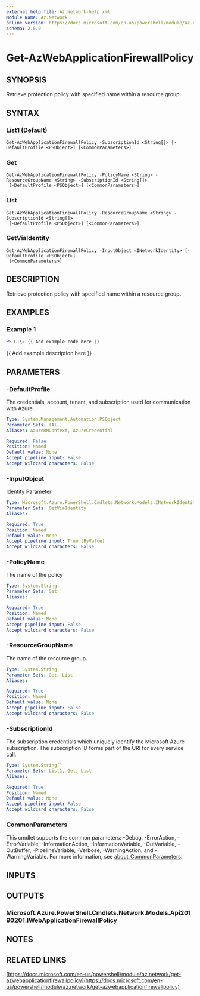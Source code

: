 ```yaml
---
external help file: Az.Network-help.xml
Module Name: Az.Network
online version: https://docs.microsoft.com/en-us/powershell/module/az.network/get-azwebapplicationfirewallpolicy
schema: 2.0.0
---
```


# Get-AzWebApplicationFirewallPolicy

## SYNOPSIS
Retrieve protection policy with specified name within a resource group.

## SYNTAX

### List1 (Default)
```
Get-AzWebApplicationFirewallPolicy -SubscriptionId <String[]> [-DefaultProfile <PSObject>] [<CommonParameters>]
```

### Get
```
Get-AzWebApplicationFirewallPolicy -PolicyName <String> -ResourceGroupName <String> -SubscriptionId <String[]>
 [-DefaultProfile <PSObject>] [<CommonParameters>]
```

### List
```
Get-AzWebApplicationFirewallPolicy -ResourceGroupName <String> -SubscriptionId <String[]>
 [-DefaultProfile <PSObject>] [<CommonParameters>]
```

### GetViaIdentity
```
Get-AzWebApplicationFirewallPolicy -InputObject <INetworkIdentity> [-DefaultProfile <PSObject>]
 [<CommonParameters>]
```

## DESCRIPTION
Retrieve protection policy with specified name within a resource group.

## EXAMPLES

### Example 1
```powershell
PS C:\> {{ Add example code here }}
```

{{ Add example description here }}

## PARAMETERS

### -DefaultProfile
The credentials, account, tenant, and subscription used for communication with Azure.

```yaml
Type: System.Management.Automation.PSObject
Parameter Sets: (All)
Aliases: AzureRMContext, AzureCredential

Required: False
Position: Named
Default value: None
Accept pipeline input: False
Accept wildcard characters: False
```

### -InputObject
Identity Parameter

```yaml
Type: Microsoft.Azure.PowerShell.Cmdlets.Network.Models.INetworkIdentity
Parameter Sets: GetViaIdentity
Aliases:

Required: True
Position: Named
Default value: None
Accept pipeline input: True (ByValue)
Accept wildcard characters: False
```

### -PolicyName
The name of the policy

```yaml
Type: System.String
Parameter Sets: Get
Aliases:

Required: True
Position: Named
Default value: None
Accept pipeline input: False
Accept wildcard characters: False
```

### -ResourceGroupName
The name of the resource group.

```yaml
Type: System.String
Parameter Sets: Get, List
Aliases:

Required: True
Position: Named
Default value: None
Accept pipeline input: False
Accept wildcard characters: False
```

### -SubscriptionId
The subscription credentials which uniquely identify the Microsoft Azure subscription.
The subscription ID forms part of the URI for every service call.

```yaml
Type: System.String[]
Parameter Sets: List1, Get, List
Aliases:

Required: True
Position: Named
Default value: None
Accept pipeline input: False
Accept wildcard characters: False
```

### CommonParameters
This cmdlet supports the common parameters: -Debug, -ErrorAction, -ErrorVariable, -InformationAction, -InformationVariable, -OutVariable, -OutBuffer, -PipelineVariable, -Verbose, -WarningAction, and -WarningVariable. For more information, see [about_CommonParameters](http://go.microsoft.com/fwlink/?LinkID=113216).

## INPUTS

## OUTPUTS

### Microsoft.Azure.PowerShell.Cmdlets.Network.Models.Api20190201.IWebApplicationFirewallPolicy
## NOTES

## RELATED LINKS

[https://docs.microsoft.com/en-us/powershell/module/az.network/get-azwebapplicationfirewallpolicy](https://docs.microsoft.com/en-us/powershell/module/az.network/get-azwebapplicationfirewallpolicy)

